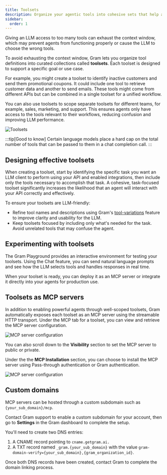 ```yaml
---
title: Toolsets
description: Organize your agentic tools into cohesive sets that help agents solve specific problems
sidebar:
  order: 1
---
```


Giving an LLM access to too many tools can exhaust the context window, which may prevent agents from functioning properly or cause the LLM to choose the wrong tools.

To avoid exhausting the context window, Gram lets you organize tool definitions into curated collections called **toolsets**. Each toolset is designed to support a specific goal or use case. 

For example, you might create a toolset to identify inactive customers and send them promotional coupons. It could include one tool to retrieve customer data and another to send emails. These tools might come from different APIs but can be combined in a single toolset for a unified workflow.

You can also use toolsets to scope separate toolsets for different teams, for example, sales, marketing, and support. This ensures agents only have access to the tools relevant to their workflows, reducing confusion and improving LLM performance.

![Toolsets](/img/concepts/toolsets/toolsets-listing.png)

:::tip[Good to know]
Certain language models place a hard cap on the total number of tools that can be passed to them in a chat completion call.
:::

## Designing effective toolsets

When creating a toolset, start by identifying the specific task you want an LLM client to perform using your API and enabled integrations, then include only the tools necessary to accomplish that task. A cohesive, task-focused toolset significantly increases the likelihood that an agent will interact with your API correctly and effectively. 

To ensure your toolsets are LLM-friendly:

- Refine tool names and descriptions using Gram's [tool-variations](/concepts/tool-variations) feature to improve clarity and usability for the LLM.
- Keep toolsets focused by including only what's needed for the task. Avoid unrelated tools that may confuse the agent.

## Experimenting with toolsets

The Gram Playground provides an interactive environment for testing your toolsets. Using the Chat feature, you can send natural language prompts and see how the LLM selects tools and handles responses in real time.

When your toolset is ready, you can deploy it as an MCP server or integrate it directly into your agents for production use.


## Toolsets as MCP servers

In addition to enabling powerful agents through well-scoped toolsets, Gram automatically exposes each toolset as an MCP server using the streamable HTTP transport. Under the MCP tab for a toolset, you can view and retrieve the MCP server configuration.

![MCP server configuration](/img/concepts/toolsets/mcp-server-configuration.png)

You can also scroll down to the **Visibility** section to set the MCP server to public or private.

Under the the **MCP Installation** section, you can choose to install the MCP server using Pass-through authentication or Gram authentication.

![MCP server configuration](/img/concepts/toolsets/mcp-server-toolsets-config-options.png)

## Custom domains

MCP servers can be hosted through a custom subdomain such as `{your_sub_domain}/mcp`.

Contact Gram support to enable a custom subdomain for your account, then go to **Settings** in the Gram dashboard to complete the setup. 

You'll need to create two DNS entries:

1. A CNAME record pointing to `cname.getgram.ai.`
2. A TXT record named `_gram.{your_sub_domain}` with the value `gram-domain-verify={your_sub_domain},{gram_organization_id}`.

Once both DNS records have been created, contact Gram to complete the domain linking process.
